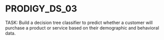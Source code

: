# PRODIGY_DS_03
TASK: Build a decision tree classifier to predict whether a customer will purchase a product or service based on their demographic and behavioral data.
